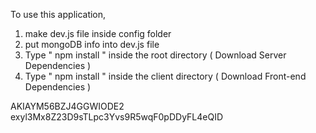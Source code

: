 To use this application, 

1. make dev.js file inside config folder 
2. put mongoDB info into dev.js file 
3. Type  " npm install " inside the root directory  ( Download Server Dependencies ) 
4. Type " npm install " inside the client directory ( Download Front-end Dependencies )

AKIAYM56BZJ4GGWIODE2
exyl3Mx8Z23D9sTLpc3Yvs9R5wqF0pDDyFL4eQID
